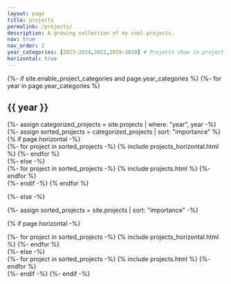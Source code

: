 ```yaml
---
layout: page
title: projects
permalink: /projects/
description: A growing collection of my cool projects.
nav: true
nav_order: 2
year_categories: [2023-2024,2022,2019-2020] # Projects show in project page
horizontal: true
---
```


<!-- pages/projects.md -->
<div class="projects">
{%- if site.enable_project_categories and page.year_categories %}
  <!-- Display categorized projects -->
  {%- for year in page.year_categories %}
  <h2 class="category">{{ year }}</h2>
  {%- assign categorized_projects = site.projects | where: "year", year -%}
  {%- assign sorted_projects = categorized_projects | sort: "importance" %}
  <!-- Generate cards for each project -->
  {% if page.horizontal -%}
  <div class="container">
    <div class="row row-cols-2">
    {%- for project in sorted_projects -%}
      {% include projects_horizontal.html %}
    {%- endfor %}
    </div>
  </div>
  {%- else -%}
  <div class="grid">
    {%- for project in sorted_projects -%}
      {% include projects.html %}
    {%- endfor %}
  </div>
  {%- endif -%}
  {% endfor %}

{%- else -%}
<!-- Display projects without categories -->
  {%- assign sorted_projects = site.projects | sort: "importance" -%}
  <!-- Generate cards for each project -->
  {% if page.horizontal -%}
  <div class="container">
    <div class="row row-cols-2">
    {%- for project in sorted_projects -%}
      {% include projects_horizontal.html %}
    {%- endfor %}
    </div>
  </div>
  {%- else -%}
  <div class="grid">
    {%- for project in sorted_projects -%}
      {% include projects.html %}
    {%- endfor %}
  </div>
  {%- endif -%}
{%- endif -%}
</div>
